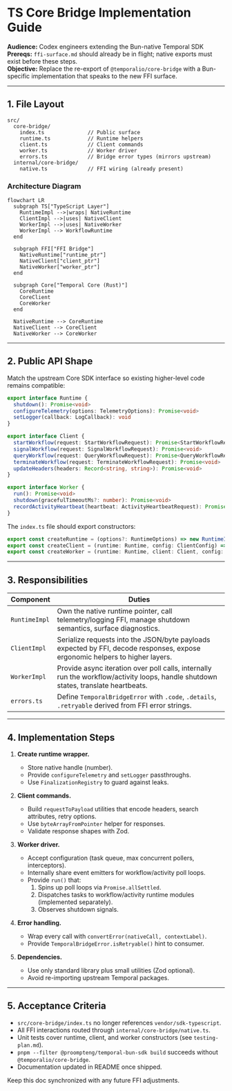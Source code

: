 # TS Core Bridge Implementation Guide

**Audience:** Codex engineers extending the Bun-native Temporal SDK  
**Prereqs:** `ffi-surface.md` should already be in flight; native exports must exist before these steps.  
**Objective:** Replace the re-export of `@temporalio/core-bridge` with a Bun-specific implementation that speaks to the new FFI surface.

---

## 1. File Layout

```
src/
  core-bridge/
    index.ts              // Public surface
    runtime.ts            // Runtime helpers
    client.ts             // Client commands
    worker.ts             // Worker driver
    errors.ts             // Bridge error types (mirrors upstream)
  internal/core-bridge/
    native.ts             // FFI wiring (already present)
```

### Architecture Diagram

```mermaid
flowchart LR
  subgraph TS["TypeScript Layer"]
    RuntimeImpl -->|wraps| NativeRuntime
    ClientImpl -->|uses| NativeClient
    WorkerImpl -->|uses| NativeWorker
    WorkerImpl --> WorkflowRuntime
  end

  subgraph FFI["FFI Bridge"]
    NativeRuntime["runtime_ptr"]
    NativeClient["client_ptr"]
    NativeWorker["worker_ptr"]
  end

  subgraph Core["Temporal Core (Rust)"]
    CoreRuntime
    CoreClient
    CoreWorker
  end

  NativeRuntime --> CoreRuntime
  NativeClient --> CoreClient
  NativeWorker --> CoreWorker
```

---

## 2. Public API Shape

Match the upstream Core SDK interface so existing higher-level code remains compatible:

```ts
export interface Runtime {
  shutdown(): Promise<void>
  configureTelemetry(options: TelemetryOptions): Promise<void>
  setLogger(callback: LogCallback): void
}

export interface Client {
  startWorkflow(request: StartWorkflowRequest): Promise<StartWorkflowResponse>
  signalWorkflow(request: SignalWorkflowRequest): Promise<void>
  queryWorkflow(request: QueryWorkflowRequest): Promise<QueryWorkflowResponse>
  terminateWorkflow(request: TerminateWorkflowRequest): Promise<void>
  updateHeaders(headers: Record<string, string>): Promise<void>
}

export interface Worker {
  run(): Promise<void>
  shutdown(gracefulTimeoutMs?: number): Promise<void>
  recordActivityHeartbeat(heartbeat: ActivityHeartbeatRequest): Promise<void>
}
```

The `index.ts` file should export constructors:

```ts
export const createRuntime = (options?: RuntimeOptions) => new RuntimeImpl(...)
export const createClient = (runtime: Runtime, config: ClientConfig) => new ClientImpl(...)
export const createWorker = (runtime: Runtime, client: Client, config: WorkerConfig) => new WorkerImpl(...)
```

---

## 3. Responsibilities

| Component | Duties |
|-----------|--------|
| `RuntimeImpl` | Own the native runtime pointer, call telemetry/logging FFI, manage shutdown semantics, surface diagnostics. |
| `ClientImpl` | Serialize requests into the JSON/byte payloads expected by FFI, decode responses, expose ergonomic helpers to higher layers. |
| `WorkerImpl` | Provide async iteration over poll calls, internally run the workflow/activity loops, handle shutdown states, translate heartbeats. |
| `errors.ts` | Define `TemporalBridgeError` with `.code`, `.details`, `.retryable` derived from FFI error strings. |

---

## 4. Implementation Steps

1. **Create runtime wrapper.**
   - Store native handle (number).
   - Provide `configureTelemetry` and `setLogger` passthroughs.
   - Use `FinalizationRegistry` to guard against leaks.

2. **Client commands.**
   - Build `requestToPayload` utilities that encode headers, search attributes, retry options.
   - Use `byteArrayFromPointer` helper for responses.
   - Validate response shapes with Zod.

3. **Worker driver.**
   - Accept configuration (task queue, max concurrent pollers, interceptors).
   - Internally share event emitters for workflow/activity poll loops.
   - Provide `run()` that:
     1. Spins up poll loops via `Promise.allSettled`.
     2. Dispatches tasks to workflow/activity runtime modules (implemented separately).
     3. Observes shutdown signals.

4. **Error handling.**
   - Wrap every call with `convertError(nativeCall, contextLabel)`.
   - Provide `TemporalBridgeError.isRetryable()` hint to consumer.

5. **Dependencies.**
   - Use only standard library plus small utilities (Zod optional).
   - Avoid re-importing upstream Temporal packages.

---

## 5. Acceptance Criteria

- `src/core-bridge/index.ts` no longer references `vendor/sdk-typescript`.
- All FFI interactions routed through `internal/core-bridge/native.ts`.
- Unit tests cover runtime, client, and worker constructors (see `testing-plan.md`).
- `pnpm --filter @proompteng/temporal-bun-sdk build` succeeds without `@temporalio/core-bridge`.
- Documentation updated in README once shipped.

Keep this doc synchronized with any future FFI adjustments.
